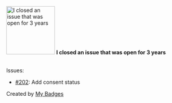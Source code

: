 <img src="https://my-badges.github.io/my-badges/old-issue-3.png" alt="I closed an issue that was open for 3 years" title="I closed an issue that was open for 3 years" width="128">
<strong>I closed an issue that was open for 3 years</strong>
<br><br>

Issues:

- <a href="https://github.com/trewknowledge/GDPR/issues/202">#202</a>: Add consent status


Created by <a href="https://github.com/my-badges/my-badges">My Badges</a>